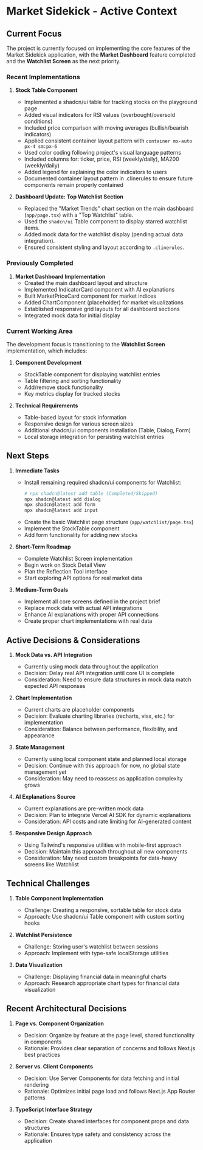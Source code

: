 # Market Sidekick - Active Context

## Current Focus

The project is currently focused on implementing the core features of the Market Sidekick application, with the **Market Dashboard** feature completed and the **Watchlist Screen** as the next priority.

### Recent Implementations

1. **Stock Table Component**
   - Implemented a shadcn/ui table for tracking stocks on the playground page
   - Added visual indicators for RSI values (overbought/oversold conditions)
   - Included price comparison with moving averages (bullish/bearish indicators)
   - Applied consistent container layout pattern with `container mx-auto px-4 sm:px-6`
   - Used color coding following project's visual language patterns
   - Included columns for: ticker, price, RSI (weekly/daily), MA200 (weekly/daily)
   - Added legend for explaining the color indicators to users
   - Documented container layout pattern in .clinerules to ensure future components remain properly contained

2. **Dashboard Update: Top Watchlist Section**
   - Replaced the "Market Trends" chart section on the main dashboard (`app/page.tsx`) with a "Top Watchlist" table.
   - Used the `shadcn/ui` Table component to display starred watchlist items.
   - Added mock data for the watchlist display (pending actual data integration).
   - Ensured consistent styling and layout according to `.clinerules`.

### Previously Completed

1. **Market Dashboard Implementation**
   - Created the main dashboard layout and structure
   - Implemented IndicatorCard component with AI explanations
   - Built MarketPriceCard component for market indices
   - Added ChartComponent (placeholder) for market visualizations
   - Established responsive grid layouts for all dashboard sections
   - Integrated mock data for initial display

### Current Working Area

The development focus is transitioning to the **Watchlist Screen** implementation, which includes:

1. **Component Development**
   - StockTable component for displaying watchlist entries
   - Table filtering and sorting functionality
   - Add/remove stock functionality
   - Key metrics display for tracked stocks

2. **Technical Requirements**
   - Table-based layout for stock information
   - Responsive design for various screen sizes
   - Additional shadcn/ui components installation (Table, Dialog, Form)
   - Local storage integration for persisting watchlist entries

## Next Steps

1. **Immediate Tasks**
   - Install remaining required shadcn/ui components for Watchlist:
     ```bash
     # npx shadcn@latest add table (Completed/Skipped)
     npx shadcn@latest add dialog
     npx shadcn@latest add form
     npx shadcn@latest add input
     ```
   - Create the basic Watchlist page structure (`app/watchlist/page.tsx`)
   - Implement the StockTable component
   - Add form functionality for adding new stocks

2. **Short-Term Roadmap**
   - Complete Watchlist Screen implementation
   - Begin work on Stock Detail View
   - Plan the Reflection Tool interface
   - Start exploring API options for real market data

3. **Medium-Term Goals**
   - Implement all core screens defined in the project brief
   - Replace mock data with actual API integrations
   - Enhance AI explanations with proper API connections
   - Create proper chart implementations with real data

## Active Decisions & Considerations

1. **Mock Data vs. API Integration**
   - Currently using mock data throughout the application
   - Decision: Delay real API integration until core UI is complete
   - Consideration: Need to ensure data structures in mock data match expected API responses

2. **Chart Implementation**
   - Current charts are placeholder components
   - Decision: Evaluate charting libraries (recharts, visx, etc.) for implementation
   - Consideration: Balance between performance, flexibility, and appearance

3. **State Management**
   - Currently using local component state and planned local storage
   - Decision: Continue with this approach for now, no global state management yet
   - Consideration: May need to reassess as application complexity grows

4. **AI Explanations Source**
   - Current explanations are pre-written mock data
   - Decision: Plan to integrate Vercel AI SDK for dynamic explanations
   - Consideration: API costs and rate limiting for AI-generated content

5. **Responsive Design Approach**
   - Using Tailwind's responsive utilities with mobile-first approach
   - Decision: Maintain this approach throughout all new components
   - Consideration: May need custom breakpoints for data-heavy screens like Watchlist

## Technical Challenges

1. **Table Component Implementation**
   - Challenge: Creating a responsive, sortable table for stock data
   - Approach: Use shadcn/ui Table component with custom sorting hooks

2. **Watchlist Persistence**
   - Challenge: Storing user's watchlist between sessions
   - Approach: Implement with type-safe localStorage utilities

3. **Data Visualization**
   - Challenge: Displaying financial data in meaningful charts
   - Approach: Research appropriate chart types for financial data visualization

## Recent Architectural Decisions

1. **Page vs. Component Organization**
   - Decision: Organize by feature at the page level, shared functionality in components
   - Rationale: Provides clear separation of concerns and follows Next.js best practices

2. **Server vs. Client Components**
   - Decision: Use Server Components for data fetching and initial rendering
   - Rationale: Optimizes initial page load and follows Next.js App Router patterns

3. **TypeScript Interface Strategy**
   - Decision: Create shared interfaces for component props and data structures
   - Rationale: Ensures type safety and consistency across the application
